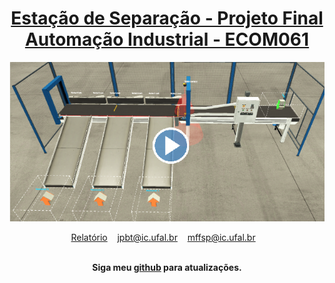 <div align="center">
	<h1>
	<a target="_blank" href = "https://github.com/joaopedrobritot/Projeto-Automacao">
	 Estação de Separação - Projeto Final Automação Industrial - ECOM061 
	</a> 
	</h1>
</div>
<div align="center">
	<a target="_blank" href="https://drive.google.com/file/d/1sl1qM4Y3RulJGkvow5xDrq74peMI2tI4/view?usp=sharing"  ><img src="/src/video_tumb_.png" class="media-object  img-responsive img-thumbnail"></a>
<br>
</div>

<p align="center">
	<a target="_blank" href="https://github.com/joaopedrobritot/Projeto-Automacao/report/Relatório Projeto - Automação - João Pedro - Mateus Felismino.pdf">Relatório</a>&nbsp;&nbsp;&nbsp;
	<a target="_blank" href="mailto:jpbt@ic.ufal.br" >jpbt@ic.ufal.br</a>&nbsp;&nbsp;&nbsp;
	<a target="_blank" href="mailto:mffsp@ic.ufal.br" >mffsp@ic.ufal.br</a>&nbsp;&nbsp;&nbsp;
	
	
</p>

<br>

<div align="center">
	<b>Siga meu <a target="_blank" href="https://github.com/mffdsp"> github</a> para atualizações.</b>
</div>
